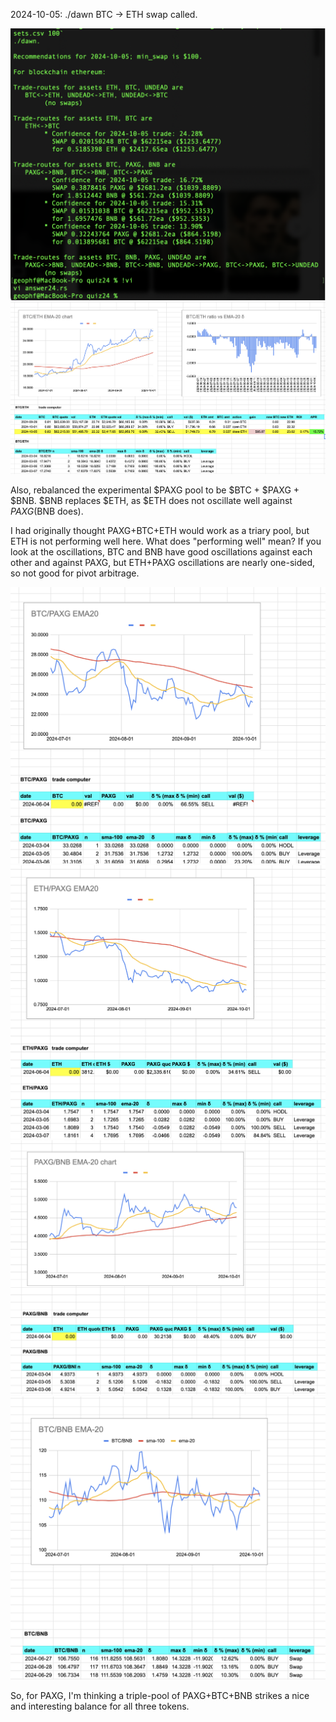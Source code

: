 2024-10-05: ./dawn BTC -> ETH swap called. 

![./dawn recommendation](imgs/01-dawn-rec.png)
![BTC/ETH chart](imgs/03-btc-eth-chart.png)

Also, rebalanced the experimental $PAXG pool to be $BTC + $PAXG + $BNB. $BNB replaces $ETH, as $ETH does not oscillate well against $PAXG ($BNB does). 

I had originally thought PAXG+BTC+ETH would work as a triary pool, but ETH is not performing well here. What does "performing well" mean? If you look at the oscillations, BTC and BNB have good oscillations against each other and against PAXG, but ETH+PAXG oscillations are nearly one-sided, so not good for pivot arbitrage.

![BTC/PAXG](imgs/02a-btc-paxg.png)
![ETH/PAXG](imgs/02b-eth-paxg.png)
![PAXG/BNB](imgs/02c-paxg-bnb.png)
![BTC/BNB](imgs/02d-btc-bnb.png)

So, for PAXG, I'm thinking a triple-pool of PAXG+BTC+BNB strikes a nice and interesting balance for all three tokens.
